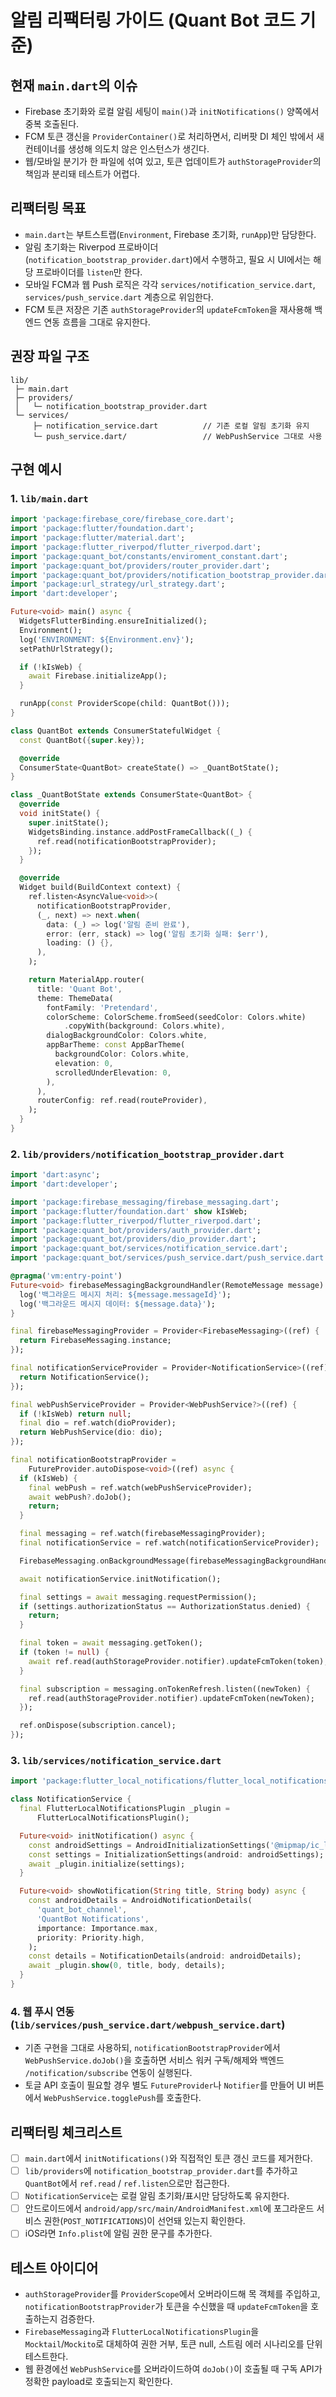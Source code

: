 # 알림 리팩터링 가이드 (Quant Bot 코드 기준)

## 현재 `main.dart`의 이슈
- Firebase 초기화와 로컬 알림 세팅이 `main()`과 `initNotifications()` 양쪽에서 중복 호출된다.
- FCM 토큰 갱신을 `ProviderContainer()`로 처리하면서, 리버팟 DI 체인 밖에서 새 컨테이너를 생성해 의도치 않은 인스턴스가 생긴다.
- 웹/모바일 분기가 한 파일에 섞여 있고, 토큰 업데이트가 `authStorageProvider`의 책임과 분리돼 테스트가 어렵다.

## 리팩터링 목표
- `main.dart`는 부트스트랩(`Environment`, Firebase 초기화, `runApp`)만 담당한다.
- 알림 초기화는 Riverpod 프로바이더(`notification_bootstrap_provider.dart`)에서 수행하고, 필요 시 UI에서는 해당 프로바이더를 `listen`만 한다.
- 모바일 FCM과 웹 Push 로직은 각각 `services/notification_service.dart`, `services/push_service.dart` 계층으로 위임한다.
- FCM 토큰 저장은 기존 `authStorageProvider`의 `updateFcmToken`을 재사용해 백엔드 연동 흐름을 그대로 유지한다.

## 권장 파일 구조
```
lib/
 ├─ main.dart
 ├─ providers/
 │   └─ notification_bootstrap_provider.dart
 └─ services/
     ├─ notification_service.dart          // 기존 로컬 알림 초기화 유지
     └─ push_service.dart/                 // WebPushService 그대로 사용
```

## 구현 예시
### 1. `lib/main.dart`
```dart
import 'package:firebase_core/firebase_core.dart';
import 'package:flutter/foundation.dart';
import 'package:flutter/material.dart';
import 'package:flutter_riverpod/flutter_riverpod.dart';
import 'package:quant_bot/constants/enviroment_constant.dart';
import 'package:quant_bot/providers/router_provider.dart';
import 'package:quant_bot/providers/notification_bootstrap_provider.dart';
import 'package:url_strategy/url_strategy.dart';
import 'dart:developer';

Future<void> main() async {
  WidgetsFlutterBinding.ensureInitialized();
  Environment();
  log('ENVIRONMENT: ${Environment.env}');
  setPathUrlStrategy();

  if (!kIsWeb) {
    await Firebase.initializeApp();
  }

  runApp(const ProviderScope(child: QuantBot()));
}

class QuantBot extends ConsumerStatefulWidget {
  const QuantBot({super.key});

  @override
  ConsumerState<QuantBot> createState() => _QuantBotState();
}

class _QuantBotState extends ConsumerState<QuantBot> {
  @override
  void initState() {
    super.initState();
    WidgetsBinding.instance.addPostFrameCallback((_) {
      ref.read(notificationBootstrapProvider);
    });
  }

  @override
  Widget build(BuildContext context) {
    ref.listen<AsyncValue<void>>(
      notificationBootstrapProvider,
      (_, next) => next.when(
        data: (_) => log('알림 준비 완료'),
        error: (err, stack) => log('알림 초기화 실패: $err'),
        loading: () {},
      ),
    );

    return MaterialApp.router(
      title: 'Quant Bot',
      theme: ThemeData(
        fontFamily: 'Pretendard',
        colorScheme: ColorScheme.fromSeed(seedColor: Colors.white)
            .copyWith(background: Colors.white),
        dialogBackgroundColor: Colors.white,
        appBarTheme: const AppBarTheme(
          backgroundColor: Colors.white,
          elevation: 0,
          scrolledUnderElevation: 0,
        ),
      ),
      routerConfig: ref.read(routeProvider),
    );
  }
}
```

### 2. `lib/providers/notification_bootstrap_provider.dart`
```dart
import 'dart:async';
import 'dart:developer';

import 'package:firebase_messaging/firebase_messaging.dart';
import 'package:flutter/foundation.dart' show kIsWeb;
import 'package:flutter_riverpod/flutter_riverpod.dart';
import 'package:quant_bot/providers/auth_provider.dart';
import 'package:quant_bot/providers/dio_provider.dart';
import 'package:quant_bot/services/notification_service.dart';
import 'package:quant_bot/services/push_service.dart/push_service.dart';

@pragma('vm:entry-point')
Future<void> firebaseMessagingBackgroundHandler(RemoteMessage message) async {
  log('백그라운드 메시지 처리: ${message.messageId}');
  log('백그라운드 메시지 데이터: ${message.data}');
}

final firebaseMessagingProvider = Provider<FirebaseMessaging>((ref) {
  return FirebaseMessaging.instance;
});

final notificationServiceProvider = Provider<NotificationService>((ref) {
  return NotificationService();
});

final webPushServiceProvider = Provider<WebPushService?>((ref) {
  if (!kIsWeb) return null;
  final dio = ref.watch(dioProvider);
  return WebPushService(dio: dio);
});

final notificationBootstrapProvider =
    FutureProvider.autoDispose<void>((ref) async {
  if (kIsWeb) {
    final webPush = ref.watch(webPushServiceProvider);
    await webPush?.doJob();
    return;
  }

  final messaging = ref.watch(firebaseMessagingProvider);
  final notificationService = ref.watch(notificationServiceProvider);

  FirebaseMessaging.onBackgroundMessage(firebaseMessagingBackgroundHandler);

  await notificationService.initNotification();

  final settings = await messaging.requestPermission();
  if (settings.authorizationStatus == AuthorizationStatus.denied) {
    return;
  }

  final token = await messaging.getToken();
  if (token != null) {
    await ref.read(authStorageProvider.notifier).updateFcmToken(token);
  }

  final subscription = messaging.onTokenRefresh.listen((newToken) {
    ref.read(authStorageProvider.notifier).updateFcmToken(newToken);
  });

  ref.onDispose(subscription.cancel);
});
```

### 3. `lib/services/notification_service.dart`
```dart
import 'package:flutter_local_notifications/flutter_local_notifications.dart';

class NotificationService {
  final FlutterLocalNotificationsPlugin _plugin =
      FlutterLocalNotificationsPlugin();

  Future<void> initNotification() async {
    const androidSettings = AndroidInitializationSettings('@mipmap/ic_launcher');
    const settings = InitializationSettings(android: androidSettings);
    await _plugin.initialize(settings);
  }

  Future<void> showNotification(String title, String body) async {
    const androidDetails = AndroidNotificationDetails(
      'quant_bot_channel',
      'QuantBot Notifications',
      importance: Importance.max,
      priority: Priority.high,
    );
    const details = NotificationDetails(android: androidDetails);
    await _plugin.show(0, title, body, details);
  }
}
```

### 4. 웹 푸시 연동 (`lib/services/push_service.dart/webpush_service.dart`)
- 기존 구현을 그대로 사용하되, `notificationBootstrapProvider`에서 `WebPushService.doJob()`을 호출하면 서비스 워커 구독/해제와 백엔드 `/notification/subscribe` 연동이 실행된다.
- 토글 API 호출이 필요할 경우 별도 `FutureProvider`나 `Notifier`를 만들어 UI 버튼에서 `WebPushService.togglePush`를 호출한다.

## 리팩터링 체크리스트
- [ ] `main.dart`에서 `initNotifications()`와 직접적인 토큰 갱신 코드를 제거한다.
- [ ] `lib/providers`에 `notification_bootstrap_provider.dart`를 추가하고 `QuantBot`에서 `ref.read` / `ref.listen`으로만 접근한다.
- [ ] `NotificationService`는 로컬 알림 초기화/표시만 담당하도록 유지한다.
- [ ] 안드로이드에서 `android/app/src/main/AndroidManifest.xml`에 포그라운드 서비스 권한(`POST_NOTIFICATIONS`)이 선언돼 있는지 확인한다.
- [ ] iOS라면 `Info.plist`에 알림 권한 문구를 추가한다.

## 테스트 아이디어
- `authStorageProvider`를 `ProviderScope`에서 오버라이드해 목 객체를 주입하고, `notificationBootstrapProvider`가 토큰을 수신했을 때 `updateFcmToken`을 호출하는지 검증한다.
- `FirebaseMessaging`과 `FlutterLocalNotificationsPlugin`을 `Mocktail`/`Mockito`로 대체하여 권한 거부, 토큰 null, 스트림 에러 시나리오를 단위 테스트한다.
- 웹 환경에선 `WebPushService`를 오버라이드하여 `doJob()`이 호출될 때 구독 API가 정확한 payload로 호출되는지 확인한다.
